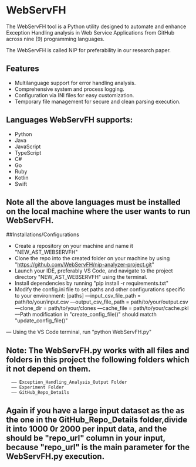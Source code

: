 # WebServFH

The WebServFH tool is a Python utility designed to automate and enhance Exception Handling analysis in Web Service Applications from GitHub across nine (9) programming languages.

The WebServFH is called NIP for preferability in our research paper.

## Features

- Multilanguage support for error handling analysis.
- Comprehensive system and process logging.
- Configuration via INI files for easy customization.
- Temporary file management for secure and clean parsing execution.

## Languages WebServFH supports:
- Python
- Java
- JavaScript
- TypeScript
- C#
- Go
- Ruby
- Kotlin
- Swift
## Note all the above languages must be installed on the local machine where the user wants to run WebServFH.


##Installations/Configurations
- Create a repository on your machine and name it "NEW_AST_WEBSERVFH"
- Clone the repo into the created folder on your machine by using "https://github.com/WebServFH/nip-analyzer-project.git"
- Launch your IDE, preferably VS Code, and navigate to the project directory "NEW_AST_WEBSERVFH" using the terminal.
- Install dependencies by running "pip install -r requirements.txt"
- Modify the config.ini file to set paths and other configurations specific to your environment:
    [paths]
     ––input_csv_file_path = path/to/your/input.csv
     ––output_csv_file_path = path/to/your/output.csv
     ––clone_dir = path/to/your/clones
     ––cache_file = path/to/your/cache.pkl
     ––Path modification in "create_config_file()" should matcth "update_config_file()"
     
     
–– Using the VS Code terminal, run "python WebServFH.py"



## Note: The WebServFH.py works with all files and folders in this project the following folders which it not depend on them.
      –– Exception_Handling_Analysis_Output Folder
      –– Experiment Folder
      –– GitHub_Repo_Details

## Again if you have a large input dataset as the as the one in the GitHub_Repo_Details folder,divide it into 1000 0r 2000 per input data, and the should be "repo_url" column in your input, because "repo_url" is the main parameter for the WebServFH.py execution.
    
    
    



